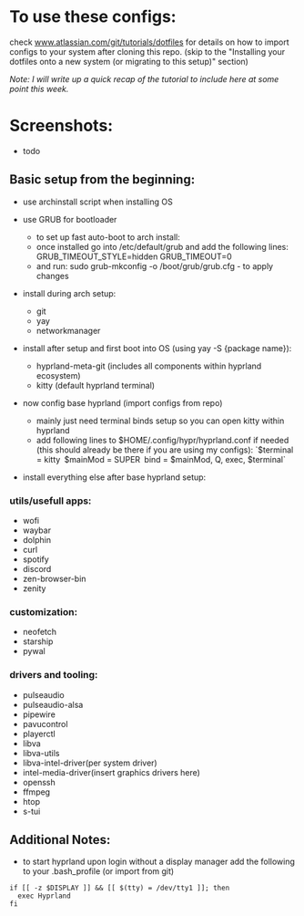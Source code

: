 # To use these configs:
check www.atlassian.com/git/tutorials/dotfiles for details on how to import configs to your system after cloning this repo.
(skip to the "Installing your dotfiles onto a new system (or migrating to this setup)" section)

*Note: I will write up a quick recap of the tutorial to include here at some point this week.*

# Screenshots:
- todo

## Basic setup from the beginning:
- use archinstall script when installing OS
- use GRUB for bootloader
    - to set up fast auto-boot to arch install:
    - once installed go into /etc/default/grub and add the following lines:
    GRUB_TIMEOUT_STYLE=hidden
    GRUB_TIMEOUT=0
    - and run: sudo grub-mkconfig -o /boot/grub/grub.cfg - to apply changes

- install during arch setup:
  - git
  - yay
  - networkmanager

- install after setup and first boot into OS (using yay -S {package name}):
  - hyprland-meta-git (includes all components within hyprland ecosystem)
  - kitty (default hyprland terminal)

- now config base hyprland (import configs from repo)
  - mainly just need terminal binds setup so you can open kitty within hyprland
  - add following lines to $HOME/.config/hypr/hyprland.conf if needed (this should already be there if you are using my configs):
`$terminal = kitty`
`$mainMod = SUPER`
`bind = $mainMod, Q, exec, $terminal`

- install everything else after base hyprland setup:

### utils/usefull apps:
- wofi
- waybar
- dolphin
- curl
- spotify
- discord
- zen-browser-bin 
- zenity

### customization:
- neofetch
- starship
- pywal

### drivers and tooling:
- pulseaudio
- pulseaudio-alsa
- pipewire
- pavucontrol
- playerctl
- libva
- libva-utils
- libva-intel-driver(per system driver)
- intel-media-driver(insert graphics drivers here)
- openssh
- ffmpeg
- htop
- s-tui

## Additional Notes:
- to start hyprland upon login without a display manager add the following to your .bash_profile (or import from git)
```
if [[ -z $DISPLAY ]] && [[ $(tty) = /dev/tty1 ]]; then
  exec Hyprland
fi
```
